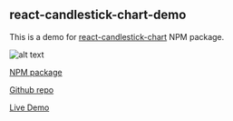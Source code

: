 ## react-candlestick-chart-demo

This is a demo for [react-candlestick-chart](https://www.npmjs.com/package/react-candlestick-chart) NPM package.

![alt text](https://github.com/Dariush-Hassani/react-candlestick-chart/blob/main/public/Animation3.gif?raw=true)

[NPM package](https://www.npmjs.com/package/react-candlestick-chart)

[Github repo](https://github.com/Dariush-Hassani/react-candlestick-chart)

[Live Demo](https://dariush-hassani.github.io/react-candlestick-chart)
